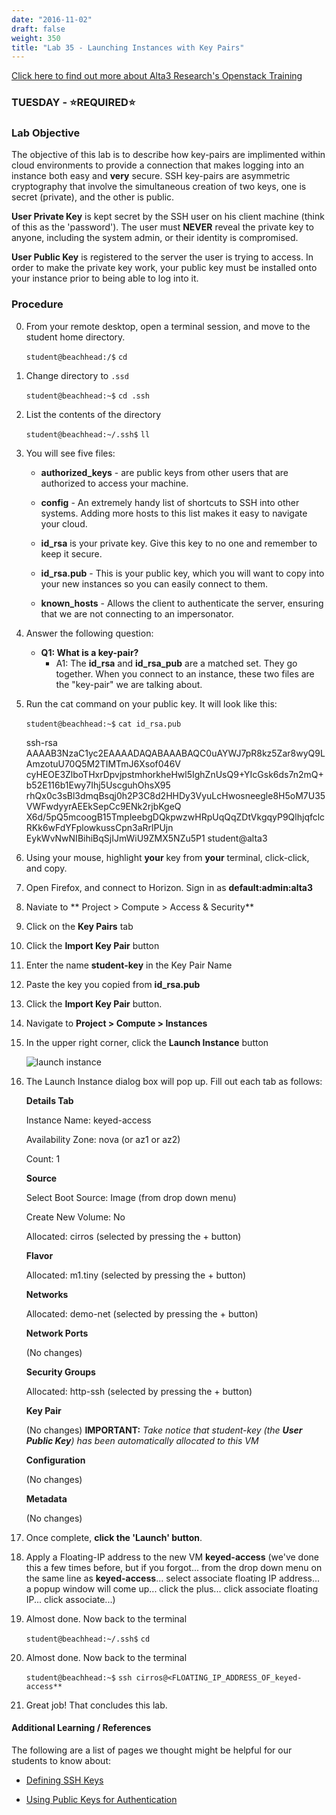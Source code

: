 ```yaml
---
date: "2016-11-02"
draft: false
weight: 350
title: "Lab 35 - Launching Instances with Key Pairs"
---
```

[Click here to find out more about Alta3 Research's Openstack Training](https://alta3.com/courses/openstack)

### TUESDAY - &#x2B50;REQUIRED&#x2B50;

### Lab Objective
The objective of this lab is to describe how key-pairs are implimented within cloud environments to provide a connection that makes logging into an instance both easy and **very** secure. SSH key-pairs are asymmetric cryptography that involve the simultaneous creation of two keys, one is secret (private), and the other is public.

**User Private Key** is kept secret by the SSH user on his client machine (think of this as the 'password'). The user must **NEVER** reveal the private key to anyone, including the system admin, or their identity is compromised.

**User Public Key** is registered to the server the user is trying to access. In order to make the private key work, your public key must be installed onto your instance prior to being able to log into it.

### Procedure

0. From your remote desktop, open a terminal session, and move to the student home directory.

    `student@beachhead:/$` `cd`

0. Change directory to `.ssd`

    `student@beachhead:~$` `cd .ssh`

0. List the contents of the directory

    `student@beachhead:~/.ssh$` `ll`

0. You will see five files:

    - **authorized_keys** - are public keys from other users that are authorized to access your machine.  
    
    - **config** - An extremely handy list of shortcuts to SSH into other systems. Adding more hosts to this list makes it easy to navigate your cloud.
    
    - **id_rsa** is your private key. Give this key to no one and remember to keep it secure.
    
    - **id_rsa.pub** - This is your public key, which you will want to copy into your new instances so you can easily connect to them.
    
    - **known_hosts** - Allows the client to authenticate the server, ensuring that we are not connecting to an impersonator.
    
0. Answer the following question:

    - **Q1: What is a key-pair?**
      - A1: The **id_rsa** and **id_rsa_pub** are a matched set. They go together. When you connect to an instance, these two files are the "key-pair" we are talking about. 

0. Run the cat command on your public key. It will look like this:
    
    `student@beachhead:~$` `cat id_rsa.pub`

    >
    ssh-rsa AAAAB3NzaC1yc2EAAAADAQABAAABAQC0uAYWJ7pR8kz5Zar8wyQ9LAmzotuU70Q5M2TIMTmJ6Xsof046V
    cyHEOE3ZlboTHxrDpvjpstmhorkheHwl5IghZnUsQ9+YIcGsk6ds7n2mQ+b52E116b1Ewy7Ihj5UscguhOhsX95
    rhQx0c3sBl3dmqBsqj0h2P3C8d2HHDy3VyuLcHwosneegle8H5oM7U35VWFwdyyrAEEkSepCc9ENk2rjbKgeQ
    X6d/5pQ5mcoogB15TmpleebgDQkpwzwHRpUqQqZDtVkgqyP9QlhjqfclcRKk6wFdYFplowkussCpn3aRrlPUjn
    EykWvNwNIBihiBqSjIJmWiU9ZMX5NZu5P1 student@alta3

0. Using your mouse, highlight **your** key from **your** terminal, click-click, and copy.

0. Open Firefox, and connect to Horizon. Sign in as **default:admin:alta3**

0. Naviate to ** Project > Compute > Access & Security**

0. Click on the **Key Pairs** tab

0. Click the **Import Key Pair** button

0. Enter the name **student-key** in the Key Pair Name

0. Paste the key you copied from **id_rsa.pub**

0. Click the **Import Key Pair** button.

0. Navigate to **Project > Compute > Instances**

0. In the upper right corner, click the **Launch Instance** button 

    ![launch instance](https://alta3.com/labs/images/alta3_lab_create_VM_in_horizon.png)

0. The Launch Instance dialog box will pop up. Fill out each tab as follows:

    >
      **Details Tab**
    >
      Instance Name: keyed-access
    >
      Availability Zone: nova (or az1 or az2)
    >
      Count: 1
    >
      **Source**
    >
      Select Boot Source: Image (from drop down menu)
    >
      Create New Volume: No
    >
      Allocated: cirros (selected by pressing the + button)
    >
      **Flavor**
    >
      Allocated: m1.tiny (selected by pressing the + button)
    >
      **Networks**
    >
      Allocated: demo-net (selected by pressing the + button)
    >
      **Network Ports**
    >
      (No changes)
    >
      **Security Groups**
    >
      Allocated: http-ssh (selected by pressing the + button)
    >
      **Key Pair**
    >
      (No changes) **IMPORTANT:** *Take notice that student-key (the **User Public Key**) has been automatically allocated to this VM* 
    >
      **Configuration**
    >
      (No changes)
    >
      **Metadata**
    >
    (No changes)
    >
    
0. Once complete, **click the 'Launch' button**. 

0. Apply a Floating-IP address to the new VM **keyed-access** (we've done this a few times before, but if you forgot... from the drop down menu on the same line as **keyed-access**... select associate floating IP address... a popup window will come up... click the plus... click associate floating IP... click associate...)

0. Almost done. Now back to the terminal

    `student@beachhead:~/.ssh$` `cd`

0. Almost done. Now back to the terminal

    `student@beachhead:~$` `ssh cirros@<FLOATING_IP_ADDRESS_OF_keyed-access**`

0. Great job! That concludes this lab.

#### Additional Learning / References

The following are a list of pages we thought might be helpful for our students to know about:

* [Defining SSH Keys](https://winscp.net/eng/docs/ssh_keys)

* [Using Public Keys for Authentication](https://winscp.net/eng/docs/public_key)
